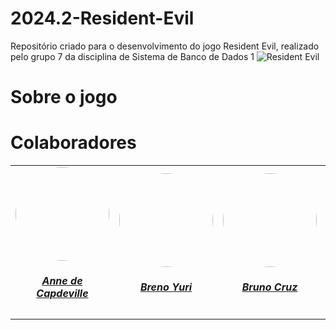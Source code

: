 # 2024.2-Resident-Evil
Repositório criado para o desenvolvimento do jogo Resident Evil, realizado pelo grupo 7 da disciplina de Sistema de Banco de Dados 1
![Resident Evil](../assets/resident_evil.png)

# Sobre o jogo


# Colaboradores
<center>
<table style="margin-left: auto; margin-right: auto;">
    <tr>
        <td align="center">
            <a href="https://github.com/nanecapde">
                <img style="border-radius: 50%;" src="https://avatars.githubusercontent.com/u/122893055?v=4" width="150px;"/>
                <h5 class="text-center">Anne de Capdeville</h5>
            </a>
        </td>
        <td align="center">
            <a href="https://github.com/YuriBre">
                <img style="border-radius: 50%;" src="https://avatars.githubusercontent.com/u/87884030?v=4" width="150px;"/>
                <h5 class="text-center">Breno Yuri</h5>
            </a>
        </td>
        <td align="center">
            <a href="https://github.com/Brunocrzz">
                <img style="border-radius: 50%;" src="https://avatars.githubusercontent.com/u/122310754?v=4" width="150px;"/>
                <h5 class="text-center">Bruno Cruz</h5>
            </a>
        </td>
        <td align="center">
            <a href="https://github.com/Jose1277">
                <img style="border-radius: 50%;" src="https://avatars.githubusercontent.com/u/132015244?v=4" width="150px;"/>
                <h5 class="text-center">Jose Felipe Duarte Guedes de Oliveira</h5>
            </a>
        </td>
        </td>
        <td align="center">
            <a href="https://github.com/Pabloo8">
                <img style="border-radius: 50%;" src="https://avatars.githubusercontent.com/u/121682371?v=4" width="150px;"/>
                <h5 class="text-center">Pablo Cunha de Jesus</h5>
            </a>
        </td>

</table>
</center>